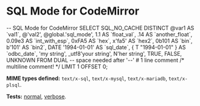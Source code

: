SQL Mode for CodeMirror
=======================

-- SQL Mode for CodeMirror SELECT SQL\_NO\_CACHE DISTINCT @var1 AS \`val1\`, @'val2', @global.'sql\_mode', 1.1 AS \`float\_val\`, .14 AS \`another\_float\`, 0.09e3 AS \`int\_with\_esp\`, 0xFA5 AS \`hex\`, x'fa5' AS \`hex2\`, 0b101 AS \`bin\`, b'101' AS \`bin2\`, DATE '1994-01-01' AS \`sql\_date\`, { T "1994-01-01" } AS \`odbc\_date\`, 'my string', \_utf8'your string', N'her string', TRUE, FALSE, UNKNOWN FROM DUAL -- space needed after '--' \# 1 line comment /\* multiline comment! \*/ LIMIT 1 OFFSET 0;

**MIME types defined:** `text/x-sql`, `text/x-mysql`, `text/x-mariadb`, `text/x-plsql`.

**Tests:** [normal](../../test/index.html#sql_*), [verbose](../../test/index.html#verbose,sql_*).
